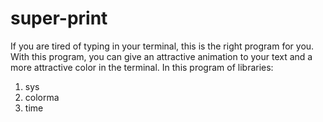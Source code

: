 # super-print
If you are tired of typing in your terminal, this is the right program for you. With this program, you can give an attractive animation to your text and a more attractive color in the terminal.
In this program of libraries:
1) sys
2) colorma
3) time
